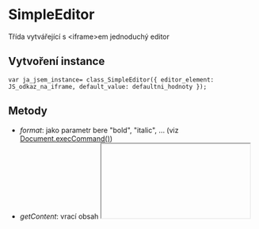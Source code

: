 # SimpleEditor
Třída vytvářející s &lt;iframe>em jednoduchý editor
## Vytvoření instance
  ``var ja_jsem_instance= class_SimpleEditor({
    editor_element: JS_odkaz_na_iframe,
    default_value: defaultni_hodnoty
  });``
## Metody
  - *format*: jako parametr bere "bold", "italic", ... (viz [Document.execCommand()](https://developer.mozilla.org/en-US/docs/Web/API/Document/execCommand))
  - *getContent*: vrací obsah <iframe>u
